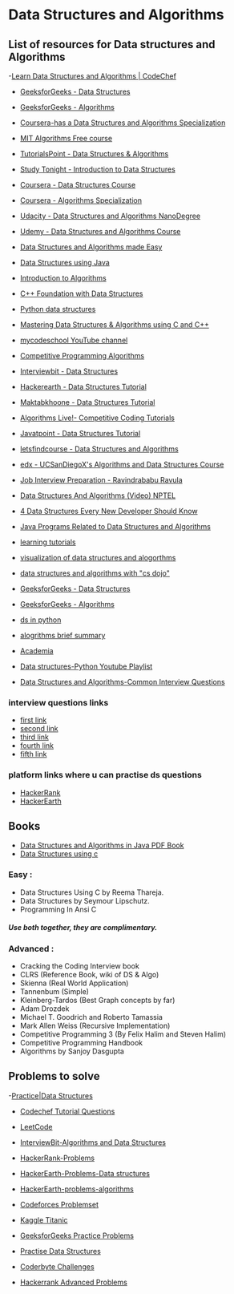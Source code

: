 # Data Structures and Algorithms

## List of resources for Data structures and Algorithms
-[Learn Data Structures and Algorithms | CodeChef](https://www.codechef.com/certification/data-structures-and-algorithms/prepare/)

- [GeeksforGeeks - Data Structures](https://www.geeksforgeeks.org/data-structures/)

- [GeeksforGeeks - Algorithms](https://www.geeksforgeeks.org/fundamentals-of-algorithms/)

- [Coursera-has a Data Structures and Algorithms Specialization](https://www.coursera.org/specializations/data-structures-algorithms)

- [MIT Algorithms Free course](https://ocw.mit.edu/courses/electrical-engineering-and-computer-science/6-006-introduction-to-algorithms-fall-2011/)

- [TutorialsPoint - Data Structures & Algorithms](https://www.tutorialspoint.com/data_structures_algorithms)

- [Study Tonight - Introduction to Data Structures](https://www.studytonight.com/data-structures/introduction-to-data-structures)

- [Coursera - Data Structures Course](https://www.coursera.org/learn/data-structures)

- [Coursera - Algorithms Specialization](https://www.coursera.org/specializations/algorithms)

- [Udacity - Data Structures and Algorithms NanoDegree](https://www.udacity.com/course/data-structures-and-algorithms-nanodegree--nd256)

- [Udemy - Data Structures and Algorithms Course](https://www.udemy.com/course/learn-data-structure-algorithms-with-java-interview/)

- [Data Structures and Algorithms made Easy](https://amzn.to/2OsTDpF)

- [Data Structures using Java](https://www.codecademy.com/learn/learn-java/modules/learn-java-data-structures-u)

- [Introduction to Algorithms](http://bit.ly/31TKomu)

- [C++ Foundation with Data Structures](http://bit.ly/2LQfO7D)

- [Python data structures](https://www.tutorialspoint.com/python/python_data_structure.htm)

- [Mastering Data Structures & Algorithms using C and C++](https://www.udemy.com/course/datastructurescncpp/)

- [mycodeschool YouTube channel](https://www.youtube.com/watch?v=92S4zgXN17o&list=PL2_aWCzGMAwI3W_JlcBbtYTwiQSsOTa6P)

- [Competitive Programming Algorithms](http://cp-algorithms.com/)

- [Interviewbit - Data Structures ](https://www.interviewbit.com/courses/programming/)

- [Hackerearth - Data Structures Tutorial](https://www.hackerearth.com/practice/data-structures/arrays/1-d/tutorial/)

- [Maktabkhoone - Data Structures Tutorial](https://maktabkhooneh.org/course/%D8%B3%D8%A7%D8%AE%D8%AA%D9%85%D8%A7%D9%86-%D8%AF%D8%A7%D8%AF%D9%87-%D9%87%D8%A7-%D9%88-%D8%A7%D9%84%DA%AF%D9%88%D8%B1%DB%8C%D8%AA%D9%85-%D9%87%D8%A7-mk286/)

- [Algorithms Live!- Competitive Coding Tutorials](http://algorithms-live.blogspot.com/)

- [Javatpoint - Data Structures Tutorial](https://www.javatpoint.com/data-structure-tutorial)

- [letsfindcourse - Data Structures and Algorithms](http://letsfindcourse.com/data-structure-algorithm)

- [edx - UCSanDiegoX's Algorithms and Data Structures Course](https://www.edx.org/micromasters/ucsandiegox-algorithms-and-data-structures)

- [Job Interview Preparation - Ravindrababu Ravula](https://ravindrababuravula.com/interviewpreperation.php)

- [Data Structures And Algorithms (Video) NPTEL](https://nptel.ac.in/courses/106102064/)
- [4 Data Structures Every New Developer Should Know](https://learntocodewith.me/posts/data-structures/)

- [Java Programs Related to Data Structures and Algorithms](https://introcs.cs.princeton.edu/java/40algorithms/)
- [learning tutorials](https://hackr.io/tutorials/learn-data-structures-algorithms)
- [visualization of data structures and alogorthms](VisuAlgo.net )

- [data structures and algorithms with "cs dojo"](https://www.youtube.com/watch?v=bum_19loj9A&list=PLBZBJbE_rGRV8D7XZ08LK6z-4zPoWzu5H)


- [GeeksforGeeks - Data Structures](https://www.geeksforgeeks.org/data-structures/)

- [GeeksforGeeks - Algorithms](https://www.geeksforgeeks.org/fundamentals-of-algorithms/)
- [ds in python](www.datacamp.com/)

- [alogrithms brief summary](https://www.freecodecamp.org)
- [Academia](https://www.academia.edu)
- [Data structures-Python Youtube Playlist](https://www.youtube.com/watch?v=lVFnq4zbs-g&list=PL5tcWHG-UPH112e7AN7C-fwDVPVrt0wpV)
- [Data Structures and Algorithms-Common Interview Questions](https://www.youtube.com/watch?v=BchPukWb0CU)

### interview questions links
- [first link](https://hackernoon.com)
- [second link](https://www.faceprep.in)
- [third link](https://career.guru99.com)
- [fourth link](https://www.sanfoundry.com)
- [fifth link](https://www.youtube.com/watch?v=El6D8s8rXtI)

  
   
### platform links where u can practise ds questions
- [HackerRank](https://www.hackerrank.com/domains/data-structures)
- [HackerEarth](https://www.hackerearth.com/practice/)

## Books
- [Data Structures and Algorithms in Java PDF Book](http://enos.itcollege.ee/~jpoial/algorithms/GT/Data%20Structures%20and%20Algorithms%20in%20Java%20Fourth%20Edition.pdf)
- [Data Structures using c](http://masterraghu.com/subjects/Datastructures/ebooks/rema%20thareja.pdf)
### Easy :

- Data Structures Using C by Reema Thareja.
- Data Structures by Seymour Lipschutz.
- Programming In Ansi C

##### Use both together, they are complimentary.

### Advanced :

- Cracking the Coding Interview book
- CLRS (Reference Book, wiki of DS & Algo)
- Skienna (Real World Application)
- Tannenbum (Simple)
- Kleinberg-Tardos (Best Graph concepts by far)
- Adam Drozdek
- Michael T. Goodrich and Roberto Tamassia
- Mark Allen Weiss (Recursive Implementation)
- Competitive Programming 3 (By Felix Halim and Steven Halim)
- Competitive Programming Handbook
- Algorithms by Sanjoy Dasgupta

## Problems to solve
-[Practice|Data Structures](https://www.hackerearth.com/practice/data-structures/arrays/1-d/practice-problems/)

- [Codechef Tutorial Questions](https://www.codechef.com/wiki/tutorials)

- [LeetCode](https://leetcode.com/problemset/all/)

- [InterviewBit-Algorithms and Data Structures](https://www.interviewbit.com/courses/programming/)

- [HackerRank-Problems](https://www.hackerrank.com/domains/data-structures)

- [HackerEarth-Problems-Data structures](https://www.hackerearth.com/practice/data-structures/)

- [HackerEarth-problems-algorithms](https://www.hackerearth.com/practice/algorithms/)

- [Codeforces Problemset](http://codeforces.com/problemset)

- [Kaggle Titanic](https://www.kaggle.com/c/titanic)

- [GeeksforGeeks Practice Problems](https://practice.geeksforgeeks.org/)

- [Practise Data Structures](http://www.practiceds.com/#/)
- [Coderbyte Challenges](https://coderbyte.com/challenges)
- [Hackerrank Advanced Problems](https://www.hackerrank.com/domains/data-structures?filters%5Bsubdomains%5D%5B%5D=data-structures)

